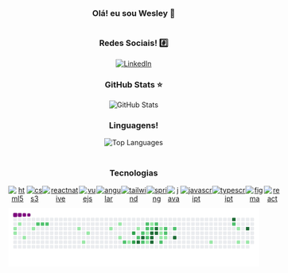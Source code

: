 <div align="center">
    <div style="padding: 20px; margin: 10px; display: flex; flex-direction: column; align-items: center; justify-content: center;">
        <h3>Olá! eu sou Wesley 👋</h3>
        <h3>Redes Sociais! #️⃣</h3>
        <a href="https://www.linkedin.com/in/wesley-diorrani-ferreira-21492328b/">
            <img src="https://img.shields.io/badge/LinkedIn-0077B5?style=for-the-badge&logo=linkedin&logoColor=white" alt="LinkedIn">
        </a>
        <div>
            <div style="text-align: center;">
                <h3>GitHub Stats ⭐</h3>
                <img src="https://github-readme-stats.vercel.app/api?username=WesleyDIO&show_icons=true&theme=tokyonight" alt="GitHub Stats">
            </div>
            <div style="text-align: center;">
                <h3>Linguagens!</h3>
                <img src="https://github-readme-stats.vercel.app/api/top-langs/?username=WesleyDIO&layout=compact" alt="Top Languages">
            </div>
        </div>
    </div>
<div >
</div>
    <div display="flex" justify-content="center">
        <h3>Tecnologias</h3>
    </div>
    <div style="display:flex" justify-content="center" gap="10px">
        <div style="display:flex" flex-wrap="wrap" width="35%">
            <a href="https://www.w3schools.com/html/default.asp#gsc.tab=0&gsc.q=html5">
                <img alt="html5" src="https://img.shields.io/badge/HTML5-E34F26?style=for-the-badge&logo=html5&logoColor=white">
                </a>
                <a href="https://www.w3schools.com/css/">
                <img alt="css3" src="https://img.shields.io/badge/CSS3-1572B6?style=for-the-badge&logo=css3&logoColor=white">
                </a>
                <a href="https://reactnative.dev/">
                <img alt="reactnative" src="https://img.shields.io/badge/React_Native-20232A?style=for-the-badge&logo=react&logoColor=61DAFB">
                </a>
                <a href="https://vuejs.org/">
                <img alt="vuejs" src="https://img.shields.io/badge/Vue.js-35495E?style=for-the-badge&logo=vue.js&logoColor=4FC08D">
                </a>
                <a href="https://angular.dev/">
                <img alt="angular" src="https://img.shields.io/badge/Angular-DD0031?style=for-the-badge&logo=angular&logoColor=white">
                </a>
                <a href="https://tailwindcss.com/">
                <img alt="tailwind" src="https://img.shields.io/badge/Tailwind_CSS-38B2AC?style=for-the-badge&logo=tailwind-css&logoColor=white">
                </a>
                <a href="https://spring.io/projects/spring-boot">
                <img alt="spring" src="https://img.shields.io/badge/Spring-6DB33F?style=for-the-badge&logo=spring&logoColor=white">
                </a>
                <a href="https://www.java.com/pt-BR/">
                <img alt="java" src="https://img.shields.io/badge/Java-ED8B00?style=for-the-badge&logo=openjdk&logoColor=white">
                </a>
                <a href="https://developer.mozilla.org/en-US/docs/Web/JavaScript">
                <img alt="javascript" src="https://img.shields.io/badge/JavaScript-F7DF1E?style=for-the-badge&logo=javascript&logoColor=black">
                </a>
                <a href="https://www.typescriptlang.org/">
                <img alt="typescript" src="https://img.shields.io/badge/TypeScript-007ACC?style=for-the-badge&logo=typescript&logoColor=white">
                </a>
                <a href="https://www.figma.com/pt-br/">
                <img alt="figma" src="https://img.shields.io/badge/figma-%23F24E1E.svg?style=for-the-badge&logo=figma&logoColor=white">
                </a>
                <a href="https://react.dev/">
                <img alt="react" src="https://img.shields.io/badge/react-%2320232a.svg?style=for-the-badge&logo=react&logoColor=%2361DAFB">
                </a>
        </div>
    </div>
    <div style="display: flex; justify-content: center; padding-top:2%;">
        <img src="https://github.com/WesleyDIO/WesleyDIO/blob/output/github-contribution-grid-snake.gif" alt="snake gif">
    </div>
</div>
